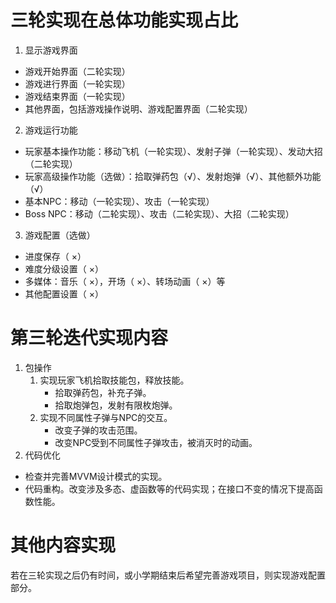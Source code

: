 # 三轮实现在总体功能实现占比
1. 显示游戏界面
- 游戏开始界面（二轮实现）
- 游戏进行界面（一轮实现）
- 游戏结束界面（一轮实现）
- 其他界面，包括游戏操作说明、游戏配置界面（二轮实现）
2. 游戏运行功能
- 玩家基本操作功能：移动飞机（一轮实现）、发射子弹（一轮实现）、发动大招（二轮实现）
- 玩家高级操作功能（选做）：拾取弹药包（√）、发射炮弹（√）、其他额外功能（√）
- 基本NPC：移动（一轮实现）、攻击（一轮实现）
- Boss NPC：移动（二轮实现）、攻击（二轮实现）、大招（二轮实现）
3. 游戏配置（选做）
- 进度保存（ ×）
- 难度分级设置（ ×）
- 多媒体：音乐（ ×），开场（ ×）、转场动画（ ×）等
- 其他配置设置（ ×）

# 第三轮迭代实现内容
1. 包操作
    1. 实现玩家飞机拾取技能包，释放技能。
        - 拾取弹药包，补充子弹。
        - 拾取炮弹包，发射有限枚炮弹。
    2. 实现不同属性子弹与NPC的交互。
        - 改变子弹的攻击范围。
        - 改变NPC受到不同属性子弹攻击，被消灭时的动画。
2. 代码优化
- 检查并完善MVVM设计模式的实现。
- 代码重构。改变涉及多态、虚函数等的代码实现；在接口不变的情况下提高函数性能。

# 其他内容实现
若在三轮实现之后仍有时间，或小学期结束后希望完善游戏项目，则实现游戏配置部分。
